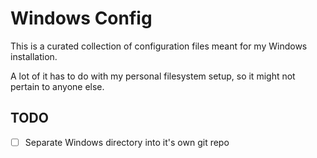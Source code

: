 # Windows Config

This is a curated collection of configuration files meant for my Windows installation.

A lot of it has to do with my personal filesystem setup, so it might not pertain to anyone else.

## TODO

- [ ] Separate Windows directory into it's own git repo
